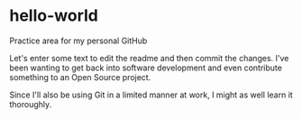 # hello-world
Practice area for my personal GitHub

Let's enter some text to edit the readme and then commit the changes.
I've been wanting to get back into software development and even contribute something 
to an Open Source project.

Since I'll also be using Git in a limited manner at work, I might as well learn it 
thoroughly. 
